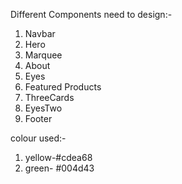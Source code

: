 Different Components need to design:- 
1. Navbar
2. Hero 
3. Marquee
4. About
5. Eyes
6. Featured Products
7. ThreeCards
8. EyesTwo
9. Footer


colour used:-
1. yellow-#cdea68
2. green- #004d43
